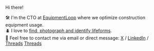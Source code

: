 Hi there!

🛠 I'm the CTO at [EquipmentLoop](https://www.equipmentloop.se/en) where we optimize construction equipment usage.<br />
🪲 I love to [find, photograph and identify lifeforms](https://www.inaturalist.org/observations?photos&place_id=any&quality_grade=research&user_id=carlvonblixen&verifiable=any).<br />
🔗 Feel free to contact me via email or direct message:
[X](https://twitter.com/carlvonblixen) /
[LinkedIn](https://www.linkedin.com/in/carlvonblixen/) /
[Threads](https://www.threads.net/@carl_von_blixen)
<a rel="nofollow me" href="https://www.threads.net/@carl_von_blixen">Threads</a> <br />
